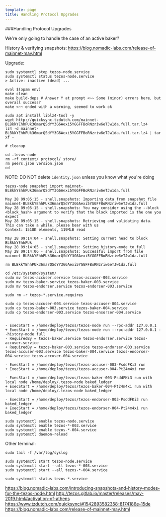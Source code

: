 ```yaml
---
template: page
title: Handling Protocol Upgrades
---
```


###Handling Protocol Upgrades

We're only going to handle the case of an active baker?

History & verifying snapshots:
https://blog.nomadic-labs.com/release-of-mainnet-may.html


Upgrade:

```
sudo systemctl stop tezos-node.service
sudo systemctl status tezos-node.service
> Active: inactive (dead) ...
```

```
eval $(opam env)
make clean
make build-deps # Answer Y at prompt <~~ Some (minor) errors here, but overall success?
make <~~ ended with a warning, seemed to work ok
```


```
sudo apt install liblz4-tool -y
wget http://quicksync.tzdutch.com/mainnet-BLBkkYEhhPUk36marQSdYY3G6Aexi5YGGFFBoRNzriw6eTJw1da.full.tar.lz4
lz4 -d mainnet-BLBkkYEhhPUk36marQSdYY3G6Aexi5YGGFFBoRNzriw6eTJw1da.full.tar.lz4 | tar xf -

# cleanup
```

```
cd .tezos-node
rm -rf context/ protocol/ store/
rm peers.json version.json
cd -
```

NOTE: DO NOT delete `identity.json` unless you know what you're doing 

```
tezos-node snapshot import mainnet-BLBkkYEhhPUk36marQSdYY3G6Aexi5YGGFFBoRNzriw6eTJw1da.full
```

```
May 28 09:05:15 - shell.snapshots: Importing data from snapshot file mainnet-BLBkkYEhhPUk36marQSdYY3G6Aexi5YGGFFBoRNzriw6eTJw1da.full
May 28 09:05:15 - shell.snapshots: You may consider using the --block <block_hash> argument to verify that the block imported is the one you expect
May 28 09:05:15 - shell.snapshots: Retrieving and validating data. This can take a while, please bear with us
Context: 1518K elements, 119MiB read
```

```
May 28 09:14:04 - shell.snapshots: Setting current head to block BLBkkYEhhPUk
May 28 09:14:05 - shell.snapshots: Setting history-mode to full
May 28 09:14:06 - shell.snapshots: Successful import from file mainnet-BLBkkYEhhPUk36marQSdYY3G6Aexi5YGGFFBoRNzriw6eTJw1da.full
```

```
rm BLBkkYEhhPUk36marQSdYY3G6Aexi5YGGFFBoRNzriw6eTJw1da.full
```

```
cd /etc/systemd/system/
sudo mv tezos-accuser.service tezos-accuser-003.service
sudo mv tezos-baker.service tezos-baker-003.service
sudo mv tezos-endorser.service tezos-endorser-003.service

sudo rm -r tezos-*.service.requires

sudo cp tezos-accuser-003.service tezos-accuser-004.service
sudo cp tezos-baker-003.service tezos-baker-004.service
sudo cp tezos-endorser-003.service tezos-ensorser-004.service


```


```
- ExecStart = /home/deploy/tezos/tezos-node run --rpc-addr 127.0.0.1
+ ExecStart = /home/deploy/tezos/tezos-node run --rpc-addr 127.0.0.1 --history-mode full
- RequiredBy = tezos-baker.service tezos-endorser.service tezos-accuser.service
+ RequiredBy = tezos-baker-003.service tezos-endorser-003.service tezos-accuser-003.service tezos-baker-004.service tezos-endorser-004.service tezos-accuser-004.service
```

```
- ExecStart = /home/deploy/tezos/tezos-accuser-003-PsddFKi3 run
+ ExecStart = /home/deploy/tezos/tezos-accuser-004-Pt24m4xi run
```

```
- ExecStart = /home/deploy/tezos/tezos-baker-003-PsddFKi3 run with local node /home/deploy/.tezos-node baked_ledger
+ ExecStart = /home/deploy/tezos/tezos-baker-004-Pt24m4xi run with local node /home/deploy/.tezos-node baked_ledger
```

```
- ExecStart = /home/deploy/tezos/tezos-endorser-003-PsddFKi3 run baked_ledger
+ ExecStart = /home/deploy/tezos/tezos-endorser-004-Pt24m4xi run baked_ledger
```

```
sudo systemctl enable tezos-node.service
sudo systemctl enable tezos-*-003.service
sudo systemctl enable tezos-*-004.service
sudo systemctl daemon-reload
```

Other terminal:
```
sudo tail -f /var/log/syslog 
```


```
sudo systemctl start tezos-node.service
sudo systemctl start --all tezos-*-003.service
sudo systemctl start --all tezos-*-004.service

sudo systemctl status tezos-*.service
```

https://blog.nomadic-labs.com/introducing-snapshots-and-history-modes-for-the-tezos-node.html
http://tezos.gitlab.io/master/releases/may-2019.html#activation-of-athens
https://www.tzdutch.com/quicksync/#1542893582358-8174186e-15de
https://blog.nomadic-labs.com/release-of-mainnet-may.html
